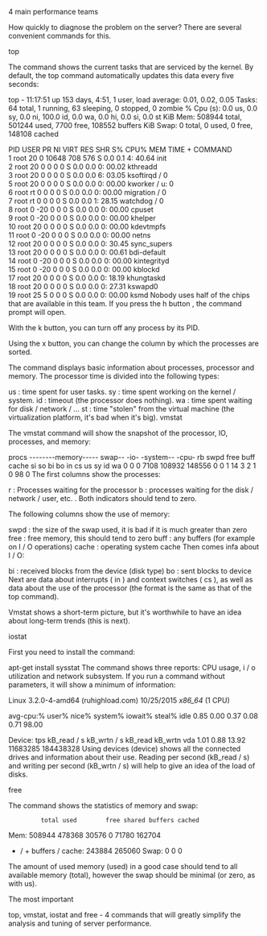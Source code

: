 4 main performance teams

How quickly to diagnose the problem on the server? There are several convenient commands for this.

top

The command shows the current tasks that are serviced by the kernel. By default, the top command automatically updates this data every five seconds:

top - 11:17:51 up 153 days, 4:51, 1 user, load average: 0.01, 0.02, 0.05
Tasks: 64 total, 1 running, 63 sleeping, 0 stopped, 0 zombie
% Cpu (s): 0.0 us, 0.0 sy, 0.0 ni, 100.0 id, 0.0 wa, 0.0 hi, 0.0 si, 0.0 st
KiB Mem: 508944 total, 501244 used, 7700 free, 108552 buffers
KiB Swap: 0 total, 0 used, 0 free, 148108 cached

  PID USER PR NI VIRT RES SHR S% CPU% MEM TIME + COMMAND           
    1 root 20 0 10648 708 576 S 0.0 0.1 4: 40.64 init              
    2 root 20 0 0 0 0 S 0.0 0.0 0: 00.02 kthreadd          
    3 root 20 0 0 0 0 S 0.0 0.0 6: 03.05 ksoftirqd / 0       
    5 root 20 0 0 0 0 S 0.0 0.0 0: 00.00 kworker / u: 0       
    6 root rt 0 0 0 0 S 0.0 0.0 0: 00.00 migration / 0       
    7 root rt 0 0 0 0 S 0.0 0.0 1: 28.15 watchdog / 0        
    8 root 0 -20 0 0 0 S 0.0 0.0 0: 00.00 cpuset            
    9 root 0 -20 0 0 0 S 0.0 0.0 0: 00.00 khelper           
   10 root 20 0 0 0 0 S 0.0 0.0 0: 00.00 kdevtmpfs         
   11 root 0 -20 0 0 0 S 0.0 0.0 0: 00.00 netns             
   12 root 20 0 0 0 0 S 0.0 0.0 0: 30.45 sync_supers       
   13 root 20 0 0 0 0 S 0.0 0.0 0: 00.61 bdi-default       
   14 root 0 -20 0 0 0 S 0.0 0.0 0: 00.00 kintegrityd       
   15 root 0 -20 0 0 0 S 0.0 0.0 0: 00.00 kblockd           
   17 root 20 0 0 0 0 S 0.0 0.0 0: 18.19 khungtaskd        
   18 root 20 0 0 0 0 S 0.0 0.0 0: 27.31 kswapd0           
   19 root 25 5 0 0 0 S 0.0 0.0 0: 00.00 ksmd
Nobody uses half of the chips that are available in this team. If you press the h button , the command prompt will open.

With the k button, you can turn off any process by its PID.

Using the x button, you can change the column by which the processes are sorted.

The command displays basic information about processes, processor and memory. The processor time is divided into the following types:

us : time spent for user tasks.
sy : time spent working on the kernel / system.
id : timeout (the processor does nothing).
wa : time spent waiting for disk / network / ...
st : time "stolen" from the virtual machine (the virtualization platform, it's bad when it's big).
vmstat

The vmstat command will show the snapshot of the processor, IO, processes, and memory:

procs --------memory----- swap-- -io- -system-- -cpu-
 rb swpd free buff cache si so bi bo in cs us sy id wa
 0 0 0 7108 108932 148556 0 0 1 14 3 2 1 0 98 0
The first columns show the processes:

r : Processes waiting for the processor
b : processes waiting for the disk / network / user, etc.
.
Both indicators should tend to zero.

The following columns show the use of memory:

swpd : the size of the swap used, it is bad if it is much greater than zero
free : free memory, this should tend to zero
buff : any buffers (for example on I / O operations)
cache : operating system cache
Then comes infa about I / O:

bi : received blocks from the device (disk type)
bo : sent blocks to device
Next are data about interrupts ( in ) and context switches ( cs ), as well as data about the use of the processor (the format is the same as that of the top command).

Vmstat shows a short-term picture, but it's worthwhile to have an idea about long-term trends (this is next).

iostat

First you need to install the command:

apt-get install sysstat
The command shows three reports: CPU usage, i / o utilization and network subsystem. If you run a command without parameters, it will show a minimum of information:

Linux 3.2.0-4-amd64 (ruhighload.com) 10/25/2015 _x86_64_ (1 CPU)

avg-cpu:% user% nice% system% iowait% steal% idle
           0.85 0.00 0.37 0.08 0.71 98.00

Device: tps kB_read / s kB_wrtn / s kB_read kB_wrtn
vda 1.01 0.88 13.92 11683285 184438328
Using devices (device) shows all the connected drives and information about their use. Reading per second (kB_read / s) and writing per second (kB_wrtn / s) will help to give an idea of ​​the load of disks.

free

The command shows the statistics of memory and swap:

             total used        free shared buffers cached
Mem: 508944 478368 30576 0 71780 162704
- / + buffers / cache: 243884 265060
Swap: 0 0 0
 
The amount of used memory (used) in a good case should tend to all available memory (total), however the swap should be minimal (or zero, as with us).

The most important

top, vmstat, iostat and free - 4 commands that will greatly simplify the analysis and tuning of server performance.